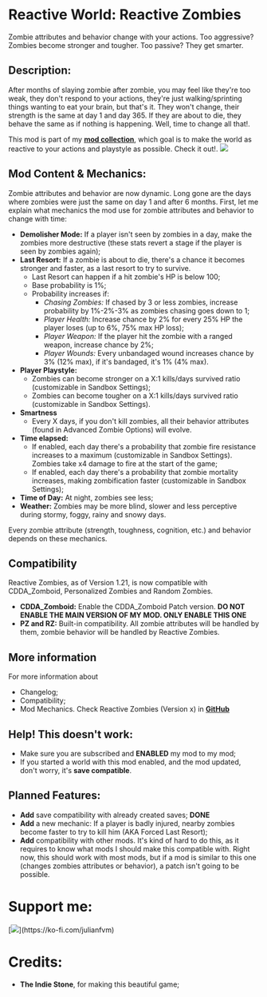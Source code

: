 # Reactive World: Reactive Zombies
Zombie attributes and behavior change with your actions. Too aggressive? Zombies become stronger and tougher. Too passive? They get smarter. 

## Description:
After months of slaying zombie after zombie, you may feel like they're too weak, they don't respond to your actions, they're just walking/sprinting things wanting to eat your brain, but that's it. They won't change, their strength is the same at day 1 and day 365. If they are about to die, they behave the same as if nothing is happening. Well, time to change all that!.

This mod is part of my [**mod collection**](https://steamcommunity.com/sharedfiles/filedetails/?id=2969507692), which goal is to make the world as reactive to your actions and playstyle as possible. Check it out!.
[![](https://i.ibb.co/W5PkHbn/Promo.png)](https://steamcommunity.com/sharedfiles/filedetails/?id=2969507692)

## Mod Content & Mechanics:
Zombie attributes and behavior are now dynamic. Long gone are the days where zombies were just the same on day 1 and after 6 months. First, let me explain what mechanics the mod use for zombie attributes and behavior to change with time:
- **Demolisher Mode:** If a player isn't seen by zombies in a day, make the zombies more destructive (these stats revert a stage if the player is seen by zombies again);
- **Last Resort:** If a zombie is about to die, there's a chance it becomes stronger and faster, as a last resort to try to survive.
    - Last Resort can happen if a hit zombie's HP is below 100;
    - Base probability is 1%;
    - Probability increases if:
        - *Chasing Zombies:* If chased by 3 or less zombies, increase probability by 1%-2%-3% as zombies chasing goes down to 1;
        - *Player Health:* Increase chance by 2% for every 25% HP the player loses (up to 6%, 75% max HP loss);
        - *Player Weapon:* If the player hit the zombie with a ranged weapon, increase chance by 2%;
        - *Player Wounds:* Every unbandaged wound increases chance by 3% (12% max), if it's bandaged, it's 1% (4% max).
- **Player Playstyle:**
    - Zombies can become stronger on a X:1 kills/days survived ratio (customizable in Sandbox Settings);
    - Zombies can become tougher on a X:1 kills/days survived ratio (customizable in Sandbox Settings).
- **Smartness**
    - Every X days, if you don't kill zombies, all their behavior attributes (found in Advanced Zombie Options) will evolve.
- **Time elapsed:**
    - If enabled, each day there's a probability that zombie fire resistance increases to a maximum (customizable in Sandbox Settings). Zombies take x4 damage to fire at the start of the game;
    - If enabled, each day there's a probability that zombie mortality increases, making zombification faster (customizable in Sandbox Settings);
- **Time of Day:** At night, zombies see less;
- **Weather:** Zombies may be more blind, slower and less perceptive during stormy, foggy, rainy and snowy days.

Every zombie attribute (strength, toughness, cognition, etc.) and behavior depends on these mechanics.

## Compatibility
Reactive Zombies, as of Version 1.21, is now compatible with CDDA_Zomboid, Personalized Zombies and Random Zombies.
- **CDDA_Zomboid:** Enable the CDDA_Zomboid Patch version. **DO NOT ENABLE THE MAIN VERSION OF MY MOD. ONLY ENABLE THIS ONE**
- **PZ and RZ:** Built-in compatibility. All zombie attributes will be handled by them, zombie behavior will be handled by Reactive Zombies.

## More information
For more information about
- Changelog;
- Compatibility;
- Mod Mechanics.
Check Reactive Zombies (Version x) in [**GitHub**](https://github.com/JaaF97/Reactive-World-Mod-Collection)

## Help! This doesn't work:
- Make sure you are subscribed and **ENABLED** my mod to my mod;
- If you started a world with this mod enabled, and the mod updated, don't worry, it's **save compatible**.

## Planned Features:
- **Add** save compatibility with already created saves; **DONE**
- **Add** a new mechanic: If a player is badly injured, nearby zombies become faster to try to kill him (AKA Forced Last Resort);
- **Add** compatibility with other mods. It's kind of hard to do this, as it requires to know what mods I should make this compatible with. Right now, this should work with most mods, but if a mod is similar to this one (changes zombies attributes or behavior), a patch isn't going to be possible.

# Support me:
[![](https://storage.ko-fi.com/cdn/brandasset/kofi_bg_tag_dark.png?_gl=1*p432j*_ga*NzY5MDg3NjU4LjE2ODI4NDA5MjU.*_ga_M13FZ7VQ2C*MTY4MjkxMjgyOC4zLjEuMTY4MjkxNDQ5OS41MS4wLjA.)](https://ko-fi.com/julianfvm)

# Credits:
- **The Indie Stone**, for making this beautiful game;